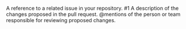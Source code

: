 A reference to a related issue in your repository. #1
A description of the changes proposed in the pull request.
@mentions of the person or team responsible for reviewing proposed changes.
